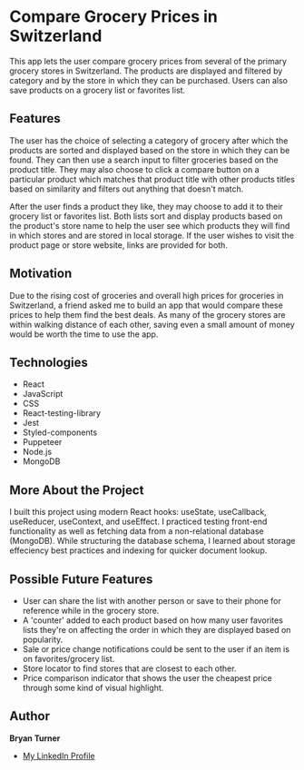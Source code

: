 # Compare Grocery Prices in Switzerland

This app lets the user compare grocery prices from several of the primary grocery stores in Switzerland. The products are displayed and filtered by category and by the store in which they can be purchased. Users can also save products on a grocery list or favorites list.

## Features

The user has the choice of selecting a category of grocery after which the products are sorted and displayed based on the store in which they can be found. They can then use a search input to filter groceries based on the product title. They may also choose to click a compare button on a particular product which matches that product title with other products titles based on similarity and filters out anything that doesn't match.



After the user finds a product they like, they may choose to add it to their grocery list or favorites list. Both lists sort and display products based on the product's store name to help the user see which products they will find in which stores and are stored in local storage. If the user wishes to visit the product page or store website, links are provided for both.

## Motivation

Due to the rising cost of groceries and overall high prices for groceries in Switzerland, a friend asked me to build an app that would compare these prices to help them find the best deals. As many of the grocery stores are within walking distance of each other, saving even a small amount of money would be worth the time to use the app.

## Technologies

-  React
-  JavaScript
-  CSS
-  React-testing-library
-  Jest
-  Styled-components
-  Puppeteer
-  Node.js
-  MongoDB

## More About the Project

I built this project using modern React hooks: useState, useCallback, useReducer, useContext, and useEffect. I practiced testing front-end functionality as well as fetching data from a non-relational database (MongoDB). While structuring the database schema, I learned about storage effeciency best practices and indexing for quicker document lookup.

## Possible Future Features

-  User can share the list with another person or save to their phone for reference while in the grocery store.
-  A 'counter' added to each product based on how many user favorites lists they're on affecting the order in which they are displayed based on popularity.
-  Sale or price change notifications could be sent to the user if an item is on favorites/grocery list.
-  Store locator to find stores that are closest to each other.
-  Price comparison indicator that shows the user the cheapest price through some kind of visual highlight.

## Author

**Bryan Turner**

-  [My LinkedIn Profile](https://www.linkedin.com/in/bryanturnerdev/)
